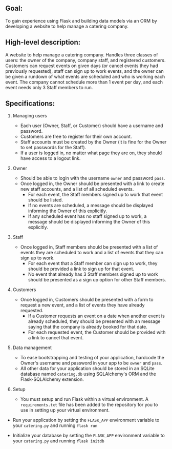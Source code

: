 ## Goal:
To gain experience using Flask and building data models via an ORM by
developing a website to help manage a catering company.

## High-level description:
A website to help manage a catering company.  Handles three classes of users: the owner of the
company, company staff, and registered customers.  Customers can request
events on given days (or cancel events they had previously requested), staff
can sign up to work events, and the owner can be given a rundown of what events
are scheduled and who is working each event.  The company cannot schedule more
than 1 event per day, and each event needs only 3 Staff members to run.

## Specifications:
1. Managing users
	* Each user (Owner, Staff, or Customer) should have a username and
	  password.
	* Customers are free to register for their own account.
	* Staff accounts must be created by the Owner (it is fine for the Owner
	  to set passwords for the Staff).
	* If a user is logged in, no matter what page they are on, they should
	  have access to a logout link.

1. Owner
	* Should be able to login with the username `owner` and password `pass`.
	* Once logged in, the Owner should be presented with a link to create new
	  staff accounts, and a list of all scheduled events.
		* For each event, the Staff members signed up to work that event should
		  be listed.
		* If no events are scheduled, a message should be displayed informing
		  the Owner of this explicitly.
		* If any scheduled event has no staff signed up to work, a message
		  should be displayed informing the Owner of this explicitly.

1. Staff
	* Once logged in, Staff members should be presented with a list of events
	  they are scheduled to work and a list of events that they can sign up to
	  work.
		* For each event that a Staff member can sign up to work, they should
		  be provided a link to sign up for that event.
		* No event that already has 3 Staff members signed up to work should be
		  presented as a sign up option for other Staff members.

1. Customers
	* Once logged in, Customers should be presented with a form to request a
	  new event, and a list of events they have already requested.
		* If a Customer requests an event on a date when another event is
		  already scheduled, they should be presented with an message saying
		  that the company is already booked for that date.
		* For each requested event, the Customer should be provided with a link
		  to cancel that event.

1. Data management
	* To ease bootstrapping and testing of your application, hardcode the
	  Owner's username and password in your app to be `owner` and `pass`.
	* All other data for your application should be stored in an SQLite
	  database named `catering.db` using SQLAlchemy's ORM and the
	  Flask-SQLAlchemy extension.

1. Setup
	* You must setup and run Flask within a virtual environment. A
	  `requirements.txt` file has been added to the repository for you to use
	  in setting up your virtual environment.
	  

* Run your application by setting the `FLASK_APP`
  environment variable to your `catering.py` and running `flask run`

* Initialize your database by setting the `FLASK_APP`
  environment variable to your `catering.py` and running `flask initdb`
